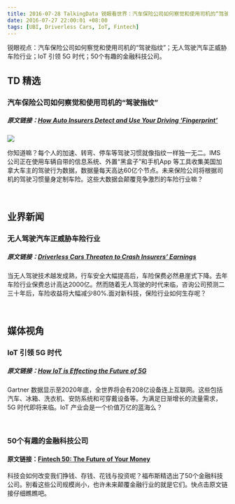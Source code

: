 ```yaml
---
title: 2016-07-28 TalkingData 锐眼看世界：汽车保险公司如何察觉和使用司机的“驾驶指纹”
date: 2016-07-27 22:00:01 +08:00
tags: [UBI, Driverless Cars, IoT, Fintech]
---
```


锐眼视点：汽车保险公司如何察觉和使用司机的“驾驶指纹”；无人驾驶汽车正威胁车险行业；IoT 引领 5G 时代；50个有趣的金融科技公司。

## TD 精选

### 汽车保险公司如何察觉和使用司机的“驾驶指纹”

##### 原文链接：[How Auto Insurers Detect and Use Your Driving ‘Fingerprint’](http://www.datanami.com/2016/07/26/auto-insurers-detect-use-driving-fingerprint/)

![](http://i1.piimg.com/567952/b119d38ccba4fcad.jpg)

你知道嘛？每个人的加速、转弯、停车等驾驶习惯就像指纹一样独一无二。IMS 公司正在使用车辆自带的信息系统、外置“黑盒子”和手机App 等工具收集美国加拿大车主的驾驶行为数据，数据量每天高达60亿个节点。未来保险公司将根据司机的驾驶习惯量身定制车险。这些大数据会颠覆竞争激烈的车险行业嘛？

<br>

## 业界新闻

### 无人驾驶汽车正威胁车险行业

##### 原文链接：[Driverless Cars Threaten to Crash Insurers’ Earnings](https://www.linkedin.com/pulse/8486998825287751409)

当无人驾驶技术越发成熟，行车安全大幅提高后，车险保费必然悬崖式下降。去年车险行业保费总计高达2000亿。然而随着无人驾驶的时代来临，咨询公司预测二三十年后，车险收益将大幅减少80%.面对新科技，保险行业如何生存呢？

<br>

## 媒体视角

### IoT 引领 5G 时代

##### 原文链接：[How IoT is Effecting the Future of 5G](https://datafloq.com/read/how-iot-is-effecting-the-future-of-5g/2190)

Gartner 数据显示至2020年底，全世界将会有208亿设备连上互联网。这些包括汽车、冰箱、洗衣机、安防系统和可穿戴设备等。为满足日渐增长的流量需求，5G 时代即将来临。IoT 产业会是一个价值万亿的蓝海么？

<br>

### 50个有趣的金融科技公司

#### 原文链接：[Fintech 50: The Future of Your Money](http://www.forbes.com/pictures/hikm45ef/addepar/#308b5a9c2ca7)

科技会如何改变我们挣钱、存钱、花钱与投资呢？福布斯精选出了50个金融科技公司。别看这些公司规模尚小，也许未来颠覆金融行业的就是它们。快点击原文链接仔细瞧瞧吧。

<br>
